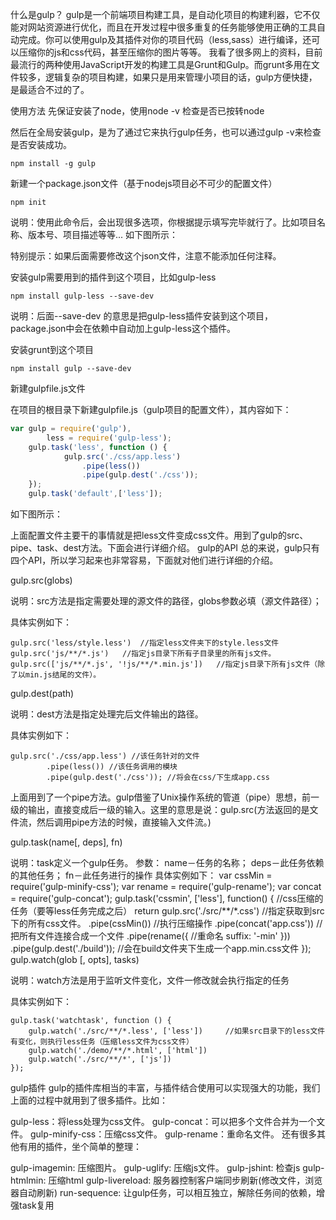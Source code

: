 什么是gulp？
gulp是一个前端项目构建工具，是自动化项目的构建利器，它不仅能对网站资源进行优化，而且在开发过程中很多重复的任务能够使用正确的工具自动完成。你可以使用gulp及其插件对你的项目代码（less,sass）进行编译，还可以压缩你的js和css代码，甚至压缩你的图片等等。
我看了很多网上的资料，目前最流行的两种使用JavaScript开发的构建工具是Grunt和Gulp。而grunt多用在文件较多，逻辑复杂的项目构建，如果只是用来管理小项目的话，gulp方便快捷，是最适合不过的了。

使用方法
先保证安装了node，使用node -v 检查是否已按转node

然后在全局安装gulp，是为了通过它来执行gulp任务，也可以通过gulp -v来检查是否安装成功。

    npm install -g gulp
新建一个package.json文件（基于nodejs项目必不可少的配置文件）

    npm init
说明：使用此命令后，会出现很多选项，你根据提示填写完毕就行了。比如项目名称、版本号、项目描述等等...
如下图所示：


特别提示：如果后面需要修改这个json文件，注意不能添加任何注释。

安装gulp需要用到的插件到这个项目，比如gulp-less

    npm install gulp-less --save-dev
说明：后面--save-dev 的意思是把gulp-less插件安装到这个项目，package.json中会在依赖中自动加上gulp-less这个插件。

安装grunt到这个项目

    npm install gulp --save-dev
新建gulpfile.js文件

在项目的根目录下新建gulpfile.js（gulp项目的配置文件），其内容如下：

```js
var gulp = require('gulp'),
        less = require('gulp-less');
    gulp.task('less', function () {
            gulp.src('./css/app.less')
                .pipe(less())
                .pipe(gulp.dest('./css'));
    });
    gulp.task('default',['less']);
```

如下图所示：


上面配置文件主要干的事情就是把less文件变成css文件。用到了gulp的src、pipe、task、dest方法。下面会进行详细介绍。
gulp的API
总的来说，gulp只有四个API，所以学习起来也非常容易，下面就对他们进行详细的介绍。

gulp.src(globs)

说明：src方法是指定需要处理的源文件的路径，globs参数必填（源文件路径）；

具体实例如下：

    gulp.src('less/style.less')  //指定less文件夹下的style.less文件
    gulp.src('js/**/*.js')   //指定js目录下所有子目录里的所有js文件。
    gulp.src(['js/**/*.js', '!js/**/*.min.js'])   //指定js目录下所有js文件（除了以min.js结尾的文件）。
gulp.dest(path)

说明：dest方法是指定处理完后文件输出的路径。

具体实例如下：

    gulp.src('./css/app.less') //该任务针对的文件
            .pipe(less()) //该任务调用的模块
            .pipe(gulp.dest('./css')); //将会在css/下生成app.css
上面用到了一个pipe方法。gulp借鉴了Unix操作系统的管道（pipe）思想，前一级的输出，直接变成后一级的输入。这里的意思是说：gulp.src(方法返回的是文件流，然后调用pipe方法的时候，直接输入文件流。)

gulp.task(name[, deps], fn)

说明：task定义一个gulp任务。
参数： name－任务的名称； deps－此任务依赖的其他任务； fn－此任务进行的操作
具体实例如下：
    var cssMin = require('gulp-minify-css');
    var rename = require('gulp-rename');
    var concat = require('gulp-concat');
    gulp.task('cssmin', ['less'], function() {      //css压缩的任务（要等less任务完成之后）
            return gulp.src('./src/**/*.css')       //指定获取到src下的所有css文件。
            .pipe(cssMin())     //执行压缩操作
            .pipe(concat('app.css'))     //把所有文件连接合成一个文件
            .pipe(rename({     //重命名
                suffix: '-min'
            }))
            .pipe(gulp.dest('./build'));   //会在build文件夹下生成一个app.min.css文件
    });
gulp.watch(glob [, opts], tasks)

说明：watch方法是用于监听文件变化，文件一修改就会执行指定的任务

具体实例如下：

    gulp.task('watchtask', function () {
        gulp.watch('./src/**/*.less', ['less'])     //如果src目录下的less文件有变化，则执行less任务（压缩less文件为css文件）
        gulp.watch('./demo/**/*.html', ['html'])
        gulp.watch('./src/**/*', ['js'])
    });
gulp插件
gulp的插件库相当的丰富，与插件结合使用可以实现强大的功能，我们上面的过程中就用到了很多插件。比如：

gulp-less：将less处理为css文件。
gulp-concat：可以把多个文件合并为一个文件。
gulp-minify-css：压缩css文件。
gulp-rename：重命名文件。
还有很多其他有用的插件，坐个简单的整理：

gulp-imagemin: 压缩图片。
gulp-uglify: 压缩js文件。
gulp-jshint: 检查js
gulp-htmlmin: 压缩html
gulp-livereload: 服务器控制客户端同步刷新(修改文件，浏览器自动刷新)
run-sequence: 让gulp任务，可以相互独立，解除任务间的依赖，增强task复用